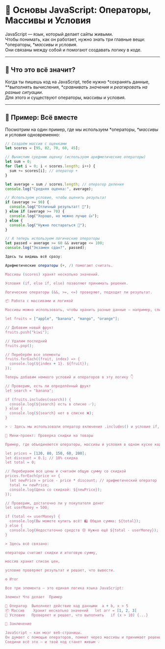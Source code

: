 
# 🌟 Основы JavaScript: Операторы, Массивы и Условия

JavaScript — язык, который делает сайты живыми.  
Чтобы понимать, как он работает, нужно знать три главные вещи: *операторы, **массивы* и *условия*.  
Они связаны между собой и помогают создавать логику в коде.

---

## 🧠 Что это всё значит?

Когда ты пишешь код на JavaScript, тебе нужно *сохранять данные, **выполнять вычисления, **сравнивать значения* и *реагировать на разные ситуации*.  
Для этого и существуют операторы, массивы и условия.

---

## 🔹 Пример: Всё вместе

Посмотрим на один пример, где мы используем *операторы, **массивы* и *условия* одновременно:

```js
// Создаём массив с оценками
let scores = [95, 82, 70, 60, 45];

// Вычислим среднюю оценку (используем арифметические операторы)
let sum = 0;
for (let i = 0; i < scores.length; i++) {
  sum += scores[i]; // оператор +
}

let average = sum / scores.length; // оператор деления
console.log("Средняя оценка:", average);

// Используем условие, чтобы оценить результат
if (average >= 90) {
  console.log("Отличный результат! 🌟");
} else if (average >= 70) {
  console.log("Хорошо, но можно лучше 👍");
} else {
  console.log("Нужно постараться 💪");
}

// А теперь используем логические операторы
let passed = average >= 60 && average <= 100;
console.log("Экзамен сдан?", passed);

Здесь ты видишь всё сразу:

Арифметические операторы (+, /) помогают считать.

Массивы (scores) хранят несколько значений.

Условия (if, else if, else) позволяют принимать решения.

Логические операторы (&&, >=, <=) проверяют, подходит ли результат.

📦 Работа с массивами и логикой

Массивы можно использовать, чтобы хранить разные данные — например, список фруктов или имён.

let fruits = ["apple", "banana", "mango", "orange"];

// Добавим новый фрукт
fruits.push("kiwi");

// Удалим последний
fruits.pop();

// Переберём все элементы
fruits.forEach((fruit, index) => {
  console.log(${index + 1}. ${fruit});
});

Теперь добавим немного условий и операторов в эту логику 👇

// Проверим, есть ли определённый фрукт
let search = "banana";

if (fruits.includes(search)) {
  console.log(${search} есть в списке ✅);
} else {
  console.log(${search} нет в списке ❌);
}

> 💡 Здесь мы использовали оператор включения .includes() и условие if, чтобы программа реагировала на наличие элемента.

🧩 Мини-проект: Проверка скидки на товары

Пример, где объединяются операторы, массивы и условия в одном куске кода:

let prices = [120, 80, 150, 60, 200];
let discount = 0.1; // 10% скидка
let total = 0;

// Перебираем все цены и считаем общую сумму со скидкой
prices.forEach(price => {
  let newPrice = price - price * discount; // арифметический оператор
  total += newPrice;
  console.log(Цена со скидкой: ${newPrice});
});

// Проверим, достаточно ли у покупателя денег
let userMoney = 500;

if (total <= userMoney) {
  console.log(Вы можете купить всё! 🛍 Общая сумма: ${total});
} else {
  console.log(Недостаточно средств 😢 Нужно ещё ${total - userMoney});
}

> Здесь всё связано:

операторы считают скидки и итоговую сумму,

массив хранит список цен,

условие проверяет результат и решает, что вывести.

⚙ Итог

Все три элемента — это единая логика языка JavaScript:

Элемент	Что делает	Пример

🧮 Оператор	Выполняет действие над данными	a + b, x > 5
📦 Массив	Хранит несколько значений	let arr = [1, 2, 3]
🔀 Условие	Проверяет и решает, что выполнить	if (x > 10) {...}

🎯 Заключение

JavaScript — как мозг веб-страницы.
Он думает с помощью операторов, помнит через массивы и принимает решения с помощью условий.
Соедини всё это — и твой код станет живым 💡
